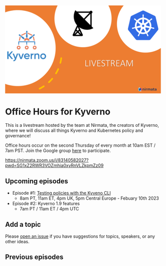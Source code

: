 ![header](images/officehours.png)

# Office Hours for Kyverno

This is a livestream hosted by the team at Nirmata, the creators of Kyverno, where we will discuss all things Kyverno and Kubernetes policy and governance!

Office hours occur on the second Thursday of every month at 10am EST / 7am PST. Join the Google group [here](https://groups.google.com/a/nirmata.com/g/kyverno-office-hours) to participate.

https://nirmata.zoom.us/j/83140582027?pwd=SG1xZ2RWR3VOZmhia0xyRnVLZkpmZz09

## Upcoming episodes

- Episode #1: [Testing policies with the Kyveno CLI]()
  - 8am PT, 11am ET, 4pm UK, 5pm Central Europe - Febuary 10th 2023
- Episode #2: Kyverno 1.9 features
  - 7am PT / 11am ET / 4pm UTC


## Add a topic

Please [open an issue](https://github.com/nirmata/office-hours-for-kyverno/issues/new) if you have suggestions for topics, speakers, or any other ideas.

## Previous episodes
